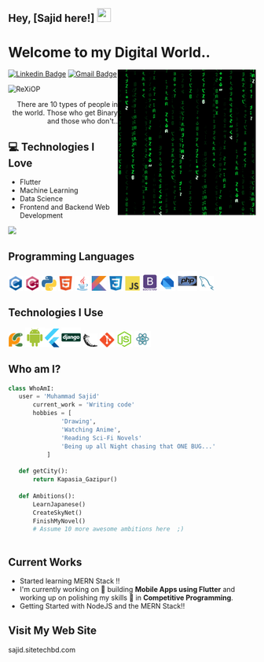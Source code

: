## Hey, [Sajid here!] <img src="https://media.giphy.com/media/hvRJCLFzcasrR4ia7z/giphy.gif" width="28px" height="28px">

<h1>Welcome to my Digital World..</h1> 

<img src = 'https://github.com/ReXiOP/ReXiOP/blob/main/images/matrix.gif' alt = 'Awesome Matrix Code' align='right'/>

[![Linkedin Badge](https://img.shields.io/badge/-sajid?style=flat-square&logo=Linkedin&logoColor=white&link=https://www.linkedin.com/in/sa-jid-3baa58240)](https://www.linkedin.com/in/sa-jid-3baa58240) [![Gmail Badge](https://img.shields.io/badge/-admin@sawbaninfo.com-c14438?style=flat-square&logo=Gmail&logoColor=white&link=mailto:admin@sawbaninfo.com)](mailto:admin@sawbaninfo.com)
<p align="left"> <img src="https://komarev.com/ghpvc/?username=ReXiOP" alt="ReXiOP" /> </p>

<div style="text-align: right">There are 10 types of people in the world. Those who get Binary and those who don't.. </div>

## :computer: Technologies I Love
* Flutter
* Machine Learning
* Data Science
* Frontend and Backend Web Development

<img src = "https://github-readme-stats.vercel.app/api/top-langs/?username=ReXiOP&layout=compact">

## Programming Languages
<img src = 'https://github.com/ReXiOP/ReXiOP/blob/main/images/c-original.svg' width='30'/> <img src = 'https://github.com/ReXiOP/ReXiOP/blob/main/images/cpp.svg' width='30'/> <img src = 'https://github.com/ReXiOP/ReXiOP/blob/main/images/python2.png' height='30'/>  <img src = 'https://github.com/ReXiOP/ReXiOP/blob/main/images/html.svg' width='30'/> <img src='https://github.com/ReXiOP/ReXiOP/blob/main/images/java.svg' width='30'/> <img src = 'https://github.com/ReXiOP/ReXiOP/blob/main/images/kotlin.svg' width='30'/> <img src = 'https://github.com/ReXiOP/ReXiOP/blob/main/images/css.svg' width='30'/> <img src = 'https://github.com/ReXiOP/ReXiOP/blob/main/images/js.svg' width='30'/> <img src = 'https://github.com/ReXiOP/ReXiOP/blob/main/images/bootstrap.svg' width='33'/> <img src = 'https://github.com/ReXiOP/ReXiOP/blob/main/images/dart.svg' width='33'/> <img src = 'https://github.com/ReXiOP/ReXiOP/blob/main/images/php.svg' width='40'/>
 <img src = 'https://github.com/ReXiOP/ReXiOP/blob/main/images/sql.svg' width='30'/> 
 
 ## Technologies I Use
 <img src = 'https://github.com/ReXiOP/ReXiOP/blob/main/images/pycharm.svg' width='30'/>  <img src = 'https://github.com/ReXiOP/ReXiOP/blob/main/images/android.svg' height='40'/><img src = 'https://github.com/ReXiOP/ReXiOP/blob/main/images/flutter-logo.svg' width='30'/> <img src = 'https://github.com/ReXiOP/ReXiOP/blob/main/images/django.svg' height='40'/> <img src = 'https://github.com/ReXiOP/ReXiOP/blob/main/images/flask.png' width='30'/> <img src = 'https://github.com/ReXiOP/ReXiOP/blob/main/images/git.svg' width='30'/> <img src = 'https://github.com/ReXiOP/ReXiOP/blob/main/images/nodejs.svg' width='33'/> <img src = 'https://github.com/ReXiOP/ReXiOP/blob/main/images/react.svg' width='33'/>
 
 ## Who am I?
 ```python
 class WhoAmI:
 	user = 'Muhammad Sajid'
		current_work = 'Writing code'
		hobbies = [
				'Drawing',
				'Watching Anime',
				'Reading Sci-Fi Novels'
				'Being up all Night chasing that ONE BUG...'
			]
	
	def getCity():
		return Kapasia_Gazipur()
	
	def Ambitions():
		LearnJapanese()
		CreateSkyNet()
		FinishMyNovel()
		# Assume 10 more awesome ambitions here  ;)
	
 ```
 
## Current Works
 * Started learning MERN Stack !!
 * I'm currently working on 🔭 building **Mobile Apps using Flutter** and working up on polishing my skills 🌱 in **Competitive Programming**.
 * Getting Started with NodeJS and the MERN Stack!!
 
## Visit My Web Site
<a>sajid.sitetechbd.com</a>

 
 
